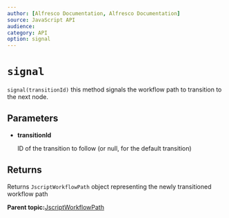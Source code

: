 ```yaml
---
author: [Alfresco Documentation, Alfresco Documentation]
source: JavaScript API
audience: 
category: API
option: signal
---
```


# `signal`

`signal(transitionId)` this method signals the workflow path to transition to the next node.

## Parameters

-   **transitionId**

    ID of the transition to follow \(or null, for the default transition\)


## Returns

Returns `JscriptWorkflowPath` object representing the newly transitioned workflow path

**Parent topic:**[JscriptWorkflowPath](../references/API-JS-WorkflowPath.md)

